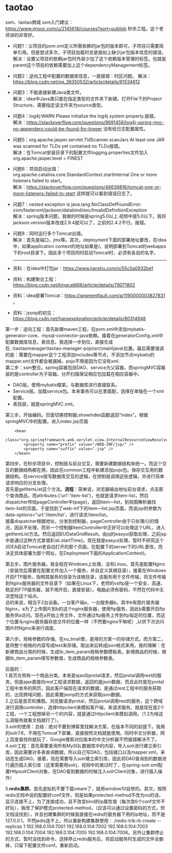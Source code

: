 # taotao
ssm、taotao商城
ssm入门建议：https://www.imooc.com/u/2145618/courses?sort=publish 秒杀工程。这个老师讲的非常好。




- 问题1：父项目的pom.xml定义所需依赖的jar包的版本即可，子项目只需要简单引用。但是尝试多次，子项目加载时总是报如上缺少jar包版本信息的错误。  
解决：设置父项目的依赖jar包时外层少加了这个依赖版本管理的标签<dependencyManagement>。也就是parent这个项目的依赖需要加上这个dependencyManagement标签。
- 问题2：逆向工程中配置的数据库信息，一直报错：时区问题。
  解决：https://blog.csdn.net/qq_36350532/article/details/81534812   
- 问题3：不能直接新建Java类文件。   
  解决：idea中Java类只能在指定类型的文件夹下新建。打开File下的Project Structure，需要指定该文件夹为source类型。
- 问题4：log4j:WARN Please initialize the log4j system properly.报错。   
  解决：https://stackoverflow.com/questions/9691456/log4j-spring-mvc-no-appenders-could-be-found-for-logger 没有给日志配置属性。
- 问题5：org.apache.jasper.servlet.TldScanner.scanJars At least one JAR was scanned for TLDs yet contained no TLDs报错。   
  解决：在Tomcat安装目录下的配置文件logging.properties文件加入org.apache.jasper.level = FINEST  
- 问题6：项目启动出错：org.apache.catalina.core.StandardContext.startInternal One or more listeners failed to start。  
  解决：https://stackoverflow.com/questions/48639816/tomcat-one-or-more-listeners-failed-to-start 这样就可以看到错误日志了。   
- 问题7：nested exception is java.lang.NoClassDefFoundError: com/fasterxml/jackson/databind/exc/InvalidDefinitionException   
  解决：spring版本问题，我做的时候是spring5.0以上.视频中是5.0以下。我将jackson.version版本改成2.9.4就可以了，之前的2.4.2不行。报错。
  
- 问题8：同时运行多个Tomcat出错。   
  解决：首先是端口，jmx等。其次，deployment下面的部署地址要改，在idea中，如果application context的地址如果是/。说明部署到Tomcat的webapps下的root目录下。因此多个项目同时启动Tomcat时，必须有各自的名字。
  
  ----------------------
  
- 资料：在idea中打包jar：https://www.jianshu.com/p/55c0a0932be1    
- 资料：构建聚合工程：https://blog.csdn.net/kingcat666/article/details/79071802    
- 资料：idea部署Tomcat：https://segmentfault.com/a/1190000003827831  。
- 资料：jsonp的初见：https://blog.csdn.net/hansexploration/article/details/80314948
  
   
第一步：逆向工程：首先新建maven工程，在pom.xml中添加mybatis-generator-core、mysql-connector-java依赖。接着在generatorConfig.xml中配置数据库信息，表信息。我选择一步到位，直接生成在..\taotaomanager\taotao-manager-pojo\src\main\java\位置。最后需要强调的是：需要在mapper这个工程添加includes等节点，不添加节点mybatis的mapper.xml文件都会被漏掉。pojo不用是因为它没有xml.          
第二步：ssm整合。spring容器包括DAO、service为父容器，而springMVC容器装的是controller为子容器。分开扫描保证相应包加载在相应容器中。      
- DAO层。使用mybatis框架。与数据库进行直接联系。
- Service层。加载service包。本来事务可以在里面配，选择在单独在一个xml配置。
- 表现层，就是springMVC.xml。

第三步。开始编码。页面切换控制器;showIndex函数返回“index”。根据springMVC中的配置。进入index.jsp页面
````
    <bean
            class="org.springframework.web.servlet.view.InternalResourceViewResolver">
        <property name="prefix" value="/WEB-INF/jsp/" />
        <property name="suffix" value=".jsp" />
    </bean>
````

第四步，在秒杀项目中，控制层与前台交互，需要新建数据结构来统一。而这个交互的数据结构都在用，因此在common工程中新建添加pojo包。保存交互用的数据结构。在service层写数据库交互的逻辑，在控制层调用这些逻辑，并进行简单请求响应的分支处理。   
首先是getItemList这个方法。**流程**：简单说，浏览器输出地址前台请求，点击那个查询商品，而attributes:{'url':'item-list'}，也就是请求item-list，然后dispatcher传给pageController中{page}，返回item—list，到视图解析器找item-list的页面。于是找到了web-inf下的item—list.jsp页面，而该jsp的参数为data-options="url:'/item/list'，进行请求/item/list。   
接着dispatcher根据地址，分发到控制器，pageController由于只处理/{}的情况，因此不处理，而另一个控制器ItemController中正好可以处理这个URL，进入getItemList方法。然后返回EUDataGridResult。由jq的easyui获取处理，之前jsp中是通过这种方式拿值${sk.startTime}。现在就是easyui处理，暂时不研究这个(IDEA启动Tomcat老自动打开的那个页面，在配置下的server下的URL更改，而决定具体部署为那个网址，在Deployment下面的ApplicationContext)。

第五步。图片服务器。我全程在Windows上处理，没有Linux。首先是配置Nginx（安装完后需要在配置文件加入一个服务，并自定义其根目录），接着在Windows开启FTP服务，指明其服务的目录为该根目录，该服务用于文件传输，将文件传输到Nginx服务器的文件目录下（如果在Linux下，老师的vsftp是一个安全、高速、稳定的FTP服务器，就不用开启，直接安装）。电脑必须有密码，不然在代码中无法登陆这个站点。   
总的来说，相当于2台设备。一台客户端a，一台服务器b。其中b有图片服务器Nginx，a为了上传图片到b的这个nginx服务器，使用ftp服务，因此b需要开启ftp服务供a访问。现在a开始上传文件，文件通过ftp服务上传到ftp指定的位置，而这个位置与nginx服务器存放文件的位置一样（不然要nginx干嘛呢）,以供下次访问图片时Nginx来进行调度。

第六步。规格参数的存储。在xu_tmall里，是用的方案一的存储方式。而方案二，是将整个规格的内容写成text来存储。取出来后转成json格式来用。我的理解：在新建商品分类的时候，生成tb_item_param规格参数模板表。新增商品的时候，根据tb_item_param填写参数值，生成商品的规格参数表。



后面的：   
1.首页左侧有一个商品分类。本来是ajax向protal请求，然后protal调用rest的服务，但是ajax直接向rest工程请求数据，返回的是json数据，而且此时是在protal工程中发布的网页，因此客户端现在请求的数据，是通过rest工程中的服务获取的，出现跨域问题，因此需要jsonp的方式来获取json数据。   
2.之后是首页轮播图。浏览器请求protal，然后protal调用rest的服务，这个跨域进行调用controller，选择httpclient来模拟客户端，来请求服务。就是现在是2个工程，一个工程想掉另一个的内容，就是通过httpclient来模拟调用。（1.2为啥这么调服务就看文档就行了）。     
3.solr的使用：总结：绝对不要到博客里找解决方案，在版本不同的前提下。我用的solr7.6，不用在Tomcat下部署，直接按照文档就能使用。同时中文分析器，网上百度查找你就玩了，Google搜索对应版本的中文分析器不然报错解决不了。   
4.solr工程：首先需要查询所有MySQL数据库中的内容，导入solr进行建立索引库，因此需要对多表查询数据，所以自己写DAO，包括接口以及mapper.xml，来动态生成DAO。接着，现在需要导入solr建立索引库，因此将DAO查询到的数据进行遍历插入索引库（这里需要用solrj，视频中的类过时了，在spring-solr.xml配置HttpsolrClient对象，在DAO查到数据的时候注入solrClient对象，进行插入操作）

5.**redis集群**。首先虚拟机不要下载vmare了，就用window10自带的。其次，按照redis文档中说的配置好conf文件，但是如果protected-method不改为no的话，显示连接不上，为了连接成功，且不改变bind的ip属性值（每次改6个conf文件不好玩），我改了保护模式protected-method，（应该可以通过设置密码的方式，但文档没找到），并且创建集群的时候我直接在redis的服务器下用的ip地址，而不是127.0.0.1，不然jedis连不上。所以重新构建集群使用：./redis-trib.rb create --replicas 1 192.168.0.104:7001 192.168.0.104:7002  192.168.0.104:7003  192.168.0.104:7004  192.168.0.104:7005  192.168.0.104:7006。另外让集群停止的方式，暂时没找到命令，选择停止redis服务后，将启动服务时生成的文件全删掉，只留下配置文件conf。重新启动。
